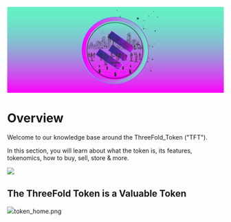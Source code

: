 ![](img/token_home_.png)

# Overview

Welcome to our knowledge base around the ThreeFold_Token ("TFT").

In this section, you will learn about what the token is, its features, tokenomics, how to buy, sell, store & more.

<!-- !!!include:token_toc -->

![](img/tft_like_btc_.jpg)

## The ThreeFold Token is a Valuable Token

![](img/tokenomincs3_.jpg)token_home.png



